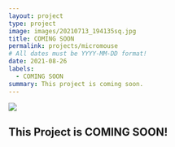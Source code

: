 ```yaml
---
layout: project
type: project
image: images/20210713_194135sq.jpg
title: COMING SOON
permalink: projects/micromouse
# All dates must be YYYY-MM-DD format!
date: 2021-08-26
labels:
  - COMING SOON
summary: This project is coming soon.
---
```


<div class="ui small rounded images">
  <img class="ui image" src="../images/comingsoon.png">
</div>

## This Project is COMING SOON!


